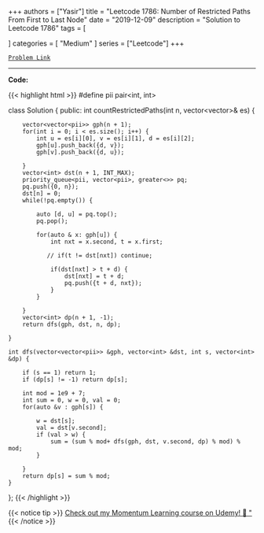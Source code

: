 
+++
authors = ["Yasir"]
title = "Leetcode 1786: Number of Restricted Paths From First to Last Node"
date = "2019-12-09"
description = "Solution to Leetcode 1786"
tags = [
    
]
categories = [
    "Medium"
]
series = ["Leetcode"]
+++



[`Problem Link`](https://leetcode.com/problems/number-of-restricted-paths-from-first-to-last-node/description/)

---

**Code:**

{{< highlight html >}}
#define pii pair<int, int>

class Solution {
public:
    int countRestrictedPaths(int n, vector<vector<int>>& es) {
        
        vector<vector<pii>> gph(n + 1);
        for(int i = 0; i < es.size(); i++) {
            int u = es[i][0], v = es[i][1], d = es[i][2];
            gph[u].push_back({d, v});
            gph[v].push_back({d, u});

        }
        vector<int> dst(n + 1, INT_MAX);
        priority_queue<pii, vector<pii>, greater<>> pq;
        pq.push({0, n});
        dst[n] = 0;
        while(!pq.empty()) {
            
            auto [d, u] = pq.top();
            pq.pop();
            
            for(auto & x: gph[u]) {
                int nxt = x.second, t = x.first;
                
               // if(t != dst[nxt]) continue;
                
                if(dst[nxt] > t + d) {
                    dst[nxt] = t + d;
                    pq.push({t + d, nxt});
                }
            }
            
        }
        vector<int> dp(n + 1, -1);
        return dfs(gph, dst, n, dp);
        
    }
    
    int dfs(vector<vector<pii>> &gph, vector<int> &dst, int s, vector<int> &dp) {
        
        if (s == 1) return 1;
        if (dp[s] != -1) return dp[s];
        
        int mod = 1e9 + 7;
        int sum = 0, w = 0, val = 0;
        for(auto &v : gph[s]) {
            
            w = dst[s];
            val = dst[v.second];
            if (val > w) {
                sum = (sum % mod+ dfs(gph, dst, v.second, dp) % mod) % mod;
            }
            
        }
        return dp[s] = sum % mod;
    }
};
{{< /highlight >}}


{{< notice tip >}}
[Check out my Momentum Learning course on Udemy! 🚀 "](https://www.udemy.com/course/blind-75-the-data-structures-and-algorithms-essentials/)
{{< /notice >}}

